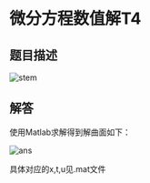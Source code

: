 # 微分方程数值解T4

## 题目描述

![stem](E:\MathModel\MathModelWorks\微分方程数值解T4\stem.png)

## 解答

使用Matlab求解得到解曲面如下：

![ans](E:\MathModel\MathModelWorks\微分方程数值解T4\ans.png)

具体对应的x,t,u见.mat文件
